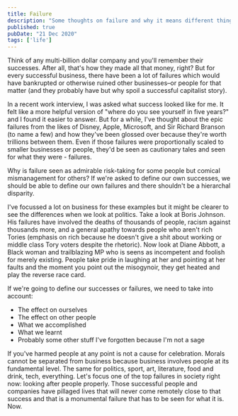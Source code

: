 ```yaml
---
title: Failure
description: "Some thoughts on failure and why it means different things for different people."
published: true
pubDate: "21 Dec 2020"
tags: ['life']
---
```


Think of any multi-billion dollar company and you'll remember their successes. After all, that's how they made all that money, right? But for every successful business, there have been a lot of failures which would have bankrupted or otherwise ruined other businesses–or people for that matter (and they probably have but why spoil a successful capitalist story).

In a recent work interview, I was asked what success looked like for me. It felt like a more helpful version of "where do you see yourself in five years?" and I found it easier to answer. But for a while, I've thought about the epic failures from the likes of Disney, Apple, Microsoft, and Sir Richard Branson (to name a few) and how they've been glossed over because they're worth trillions between them. Even if those failures were proportionally scaled to smaller businesses or people, they'd be seen as cautionary tales and seen for what they were - failures.

Why is failure seen as admirable risk-taking for some people but comical mismanagement for others? If we're asked to define our own successes, we should be able to define our own failures and there shouldn't be a hierarchal disparity.

I've focussed a lot on business for these examples but it might be clearer to see the differences when we look at politics. Take a look at Boris Johnson. His failures have involved the deaths of thousands of people, racism against thousands more, and a general apathy towards people who aren't rich Tories (emphasis on rich because he doesn't give a shit about working or middle class Tory voters despite the rhetoric). Now look at Diane Abbott, a Black woman and trailblazing MP who is seens as incompetent and foolish for merely existing. People take pride in laughing at her and pointing at her faults and the moment you point out the misogynoir, they get heated and play the reverse race card.

If we're going to define our successes or failures, we need to take into account:

- The effect on ourselves
- The effect on other people
- What we accomplished
- What we learnt
- Probably some other stuff I've forgotten because I'm not a sage

If you've harmed people at any point is not a cause for celebration. Morals cannot be separated from business because business involves people at its fundamental level. The same for politics, sport, art, literature, food and drink, tech, everything. Let's focus one of the top failures in society right now: looking after people properly. Those successful people and companies have pillaged lives that will never come remotely close to that success and that is a monumental failure that has to be seen for what it is. Now.
